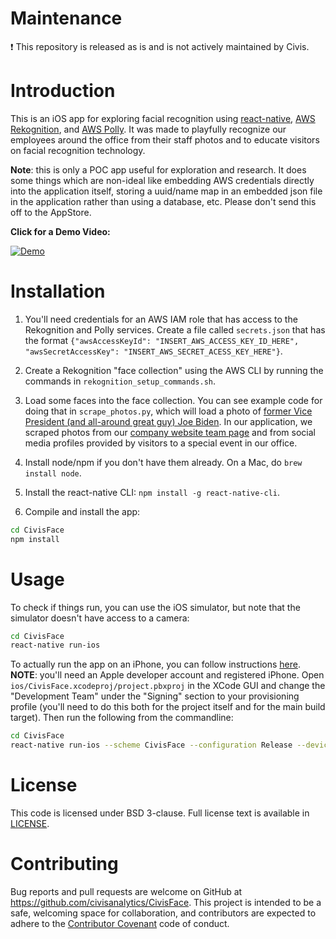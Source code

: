 # Maintenance

:heavy_exclamation_mark: This repository is released as is and is not actively maintained by Civis.

# Introduction 

This is an iOS app for exploring facial recognition using [react-native](https://facebook.github.io/react-native/), [AWS Rekognition](https://aws.amazon.com/rekognition/), and [AWS Polly](https://aws.amazon.com/polly/).  It was made to playfully recognize our employees around the office from their staff photos and to educate visitors on facial recognition technology.

**Note**: this is only a POC app useful for exploration and research.  It does some things which are non-ideal like embedding AWS credentials directly into the application itself, storing a uuid/name map in an embedded json file in the application rather than using a database, etc.  Please don't send this off to the AppStore.


**Click for a Demo Video:**

[![Demo](http://i3.ytimg.com/vi/hBKbCzUa5aA/hqdefault.jpg)](https://www.youtube.com/watch?v=hBKbCzUa5aA)

# Installation

1.  You'll need credentials for an AWS IAM role that has access to the Rekognition and Polly services.  Create a file called `secrets.json` that has the format `{"awsAccessKeyId": "INSERT_AWS_ACCESS_KEY_ID_HERE", "awsSecretAccessKey": "INSERT_AWS_SECRET_ACESS_KEY_HERE"}`.

2.  Create a Rekognition "face collection" using the AWS CLI by running the commands in `rekognition_setup_commands.sh`.

3.  Load some faces into the face collection.  You can see example code for doing that in `scrape_photos.py`, which will load a photo of [former Vice President (and all-around great guy) Joe Biden](https://upload.wikimedia.org/wikipedia/commons/thumb/e/ea/Official_portrait_of_Vice_President_Joe_Biden.jpg/1024px-Official_portrait_of_Vice_President_Joe_Biden.jpg).  In our application, we scraped photos from our [company website team page](https://www.civisanalytics.com/about/our-team/) and from social media profiles provided by visitors to a special event in our office.

4.  Install node/npm if you don't have them already.  On a Mac, do `brew install node`.

5.  Install the react-native CLI: `npm install -g react-native-cli`.

6.  Compile and install the app:

```bash
cd CivisFace
npm install
```

# Usage

To check if things run, you can use the iOS simulator, but note that the simulator doesn't have access to a camera:

```bash
cd CivisFace
react-native run-ios
```

To actually run the app on an iPhone, you can follow instructions [here](https://facebook.github.io/react-native/docs/running-on-device.html).  **NOTE**: you'll need an Apple developer account and registered iPhone.  Open `ios/CivisFace.xcodeproj/project.pbxproj` in the XCode GUI and change the "Development Team" under the "Signing" section to your provisioning profile (you'll need to do this both for the project itself and for the main build target).  Then run the following from the commandline:

```bash
cd CivisFace
react-native run-ios --scheme CivisFace --configuration Release --device "NAME OF YOUR IPHONE"
```

# License

This code is licensed under BSD 3-clause.  Full license text is available in [LICENSE](LICENSE.txt).

# Contributing

Bug reports and pull requests are welcome on GitHub at https://github.com/civisanalytics/CivisFace.  This project is intended to be a safe, welcoming space for collaboration, and contributors are expected to adhere to the [Contributor Covenant](CODE_OF_CONDUCT.md) code of conduct.
